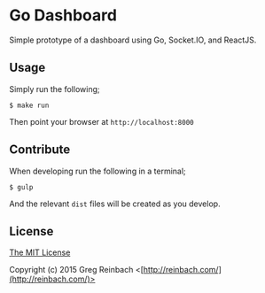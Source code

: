 # Go Dashboard

Simple prototype of a dashboard using Go, Socket.IO, and ReactJS.

## Usage

Simply run the following;

    $ make run

Then point your browser at `http://localhost:8000`


## Contribute

When developing run the following in a terminal;

    $ gulp

And the relevant `dist` files will be created as you develop.

## License

[The MIT License](http://opensource.org/licenses/MIT)

Copyright (c) 2015 Greg Reinbach <[http://reinbach.com/](http://reinbach.com/)>
